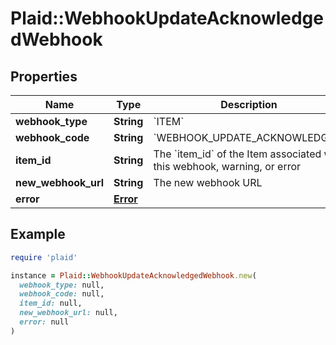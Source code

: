 # Plaid::WebhookUpdateAcknowledgedWebhook

## Properties

| Name | Type | Description | Notes |
| ---- | ---- | ----------- | ----- |
| **webhook_type** | **String** | &#x60;ITEM&#x60; |  |
| **webhook_code** | **String** | &#x60;WEBHOOK_UPDATE_ACKNOWLEDGED&#x60; |  |
| **item_id** | **String** | The &#x60;item_id&#x60; of the Item associated with this webhook, warning, or error |  |
| **new_webhook_url** | **String** | The new webhook URL |  |
| **error** | [**Error**](Error.md) |  | [optional] |

## Example

```ruby
require 'plaid'

instance = Plaid::WebhookUpdateAcknowledgedWebhook.new(
  webhook_type: null,
  webhook_code: null,
  item_id: null,
  new_webhook_url: null,
  error: null
)
```

